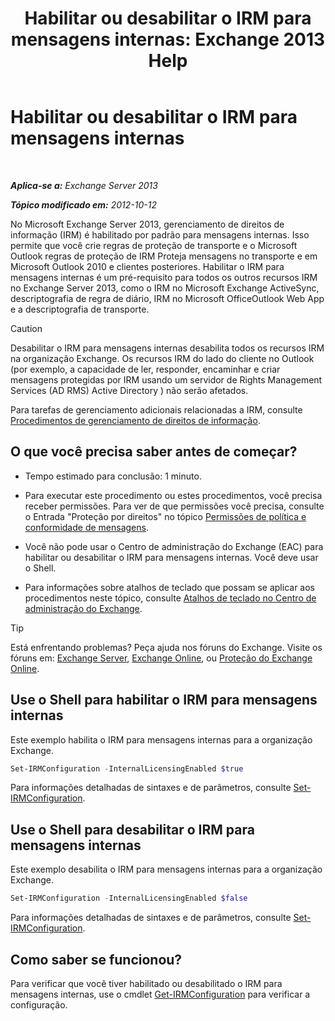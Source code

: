 ﻿---
title: 'Habilitar ou desabilitar o IRM para mensagens internas: Exchange 2013 Help'
TOCTitle: Habilitar ou desabilitar o IRM para mensagens internas
ms:assetid: a6a17f57-5304-41f1-954d-7301857d54a1
ms:mtpsurl: https://technet.microsoft.com/pt-br/library/Bb124077(v=EXCHG.150)
ms:contentKeyID: 50486329
ms.date: 05/22/2018
mtps_version: v=EXCHG.150
ms.translationtype: MT
---

# Habilitar ou desabilitar o IRM para mensagens internas

 

_**Aplica-se a:** Exchange Server 2013_

_**Tópico modificado em:** 2012-10-12_

No Microsoft Exchange Server 2013, gerenciamento de direitos de informação (IRM) é habilitado por padrão para mensagens internas. Isso permite que você crie regras de proteção de transporte e o Microsoft Outlook regras de proteção de IRM Proteja mensagens no transporte e em Microsoft Outlook 2010 e clientes posteriores. Habilitar o IRM para mensagens internas é um pré-requisito para todos os outros recursos IRM no Exchange Server 2013, como o IRM no Microsoft Exchange ActiveSync, descriptografia de regra de diário, IRM no Microsoft OfficeOutlook Web App e a descriptografia de transporte.


> [!CAUTION]
> Desabilitar o IRM para mensagens internas desabilita todos os recursos IRM na organização Exchange. Os recursos IRM do lado do cliente no Outlook (por exemplo, a capacidade de ler, responder, encaminhar e criar mensagens protegidas por IRM usando um servidor de Rights Management Services (AD RMS) Active Directory ) não serão afetados.



Para tarefas de gerenciamento adicionais relacionadas a IRM, consulte [Procedimentos de gerenciamento de direitos de informação](information-rights-management-procedures-exchange-2013-help.md).

## O que você precisa saber antes de começar?

  - Tempo estimado para conclusão: 1 minuto.

  - Para executar este procedimento ou estes procedimentos, você precisa receber permissões. Para ver de que permissões você precisa, consulte o Entrada "Proteção por direitos" no tópico [Permissões de política e conformidade de mensagens](messaging-policy-and-compliance-permissions-exchange-2013-help.md).

  - Você não pode usar o Centro de administração do Exchange (EAC) para habilitar ou desabilitar o IRM para mensagens internas. Você deve usar o Shell.

  - Para informações sobre atalhos de teclado que possam se aplicar aos procedimentos neste tópico, consulte [Atalhos de teclado no Centro de administração do Exchange](keyboard-shortcuts-in-the-exchange-admin-center-exchange-online-protection-help.md).


> [!TIP]
> Está enfrentando problemas? Peça ajuda nos fóruns do Exchange. Visite os fóruns em: <A href="https://go.microsoft.com/fwlink/p/?linkid=60612">Exchange Server</A>, <A href="https://go.microsoft.com/fwlink/p/?linkid=267542">Exchange Online</A>, ou <A href="https://go.microsoft.com/fwlink/p/?linkid=285351">Proteção do Exchange Online</A>.



## Use o Shell para habilitar o IRM para mensagens internas

Este exemplo habilita o IRM para mensagens internas para a organização Exchange.

```powershell
Set-IRMConfiguration -InternalLicensingEnabled $true
```

Para informações detalhadas de sintaxes e de parâmetros, consulte [Set-IRMConfiguration](https://technet.microsoft.com/pt-br/library/dd979792\(v=exchg.150\)).

## Use o Shell para desabilitar o IRM para mensagens internas

Este exemplo desabilita o IRM para mensagens internas para a organização Exchange.

```powershell
Set-IRMConfiguration -InternalLicensingEnabled $false
```

Para informações detalhadas de sintaxes e de parâmetros, consulte [Set-IRMConfiguration](https://technet.microsoft.com/pt-br/library/dd979792\(v=exchg.150\)).

## Como saber se funcionou?

Para verificar que você tiver habilitado ou desabilitado o IRM para mensagens internas, use o cmdlet [Get-IRMConfiguration](https://technet.microsoft.com/pt-br/library/dd776120\(v=exchg.150\)) para verificar a configuração.

